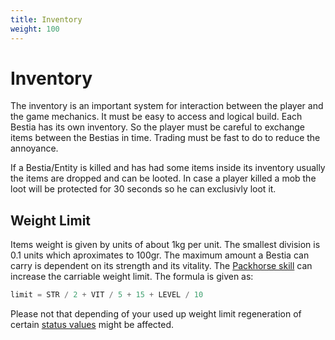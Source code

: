```yaml
---
title: Inventory
weight: 100
---
```

# Inventory

The inventory is an important system for interaction between the player and the game mechanics. It must be easy to access
and logical build. Each Bestia has its own inventory. So the player must be careful to exchange items between the
Bestias in time. Trading must be fast to do to reduce the annoyance.

If a Bestia/Entity is killed and has had some items inside its inventory usually the items are dropped and can be looted.
In case a player killed a mob the loot will be protected for 30 seconds so he can exclusivly loot it.

## Weight Limit

Items weight is given by units of about 1kg per unit. The smallest division is 0.1 units which aproximates to 100gr.
The maximum amount a Bestia can carry is dependent on its strength and its vitality. The
[Packhorse skill](/docs/mechanics/skills/#packhorse) can  increase the carriable weight limit. The formula is given as:

```kotlin
limit = STR / 2 + VIT / 5 + 15 + LEVEL / 10
```

Please not that depending of your used up weight limit regeneration of certain [status values](/docs/mechanics/bestia/statusvalues/)
might be affected.
